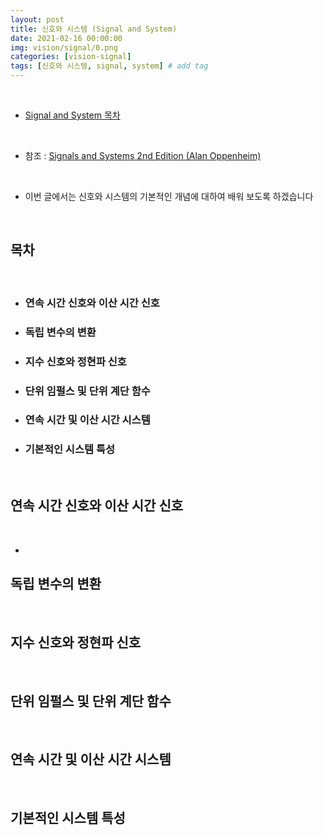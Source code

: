 ```yaml
---
layout: post
title: 신호와 시스템 (Signal and System)
date: 2021-02-16 00:00:00
img: vision/signal/0.png
categories: [vision-signal] 
tags: [신호와 시스템, signal, system] # add tag
---
```


<br>

- [Signal and System 목차](https://gaussian37.github.io/vision-signal-table/)

<br>

- 참조 : [Signals and Systems 2nd Edition (Alan Oppenheim)](https://www.amazon.com/Signals-Systems-2nd-Alan-Oppenheim/dp/0138147574/ref=sr_1_1?dchild=1&keywords=signal+and+system&qid=1613885417&sr=8-1)

<br>

- 이번 글에서는 신호와 시스템의 기본적인 개념에 대하여 배워 보도록 하겠습니다

<br>

## **목차**

<br>

- ### 연속 시간 신호와 이산 시간 신호
- ### 독립 변수의 변환
- ### 지수 신호와 정현파 신호
- ### 단위 임펄스 및 단위 계단 함수
- ### 연속 시간 및 이산 시간 시스템
- ### 기본적인 시스템 특성

<br>

## **연속 시간 신호와 이산 시간 신호**

<br>

- 

## **독립 변수의 변환**


<br>

## **지수 신호와 정현파 신호**


<br>

## **단위 임펄스 및 단위 계단 함수**


<br>

## **연속 시간 및 이산 시간 시스템**


<br>

## **기본적인 시스템 특성**


<br>
